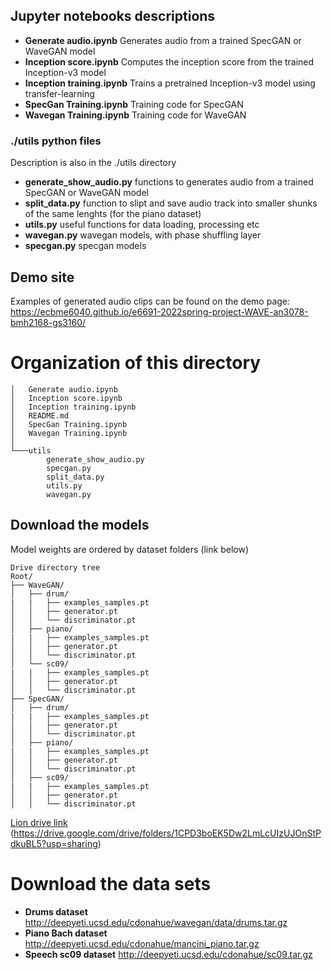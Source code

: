 ## Jupyter notebooks descriptions

- **Generate audio.ipynb** Generates audio from a trained SpecGAN or WaveGAN model
- **Inception score.ipynb** Computes the inception score from the trained Inception-v3 model
- **Inception training.ipynb** Trains a pretrained Inception-v3 model using transfer-learning
- **SpecGan Training.ipynb** Training code for SpecGAN
- **Wavegan Training.ipynb** Training code for WaveGAN

### ./utils python files

Description is also in the ./utils directory 
- **generate_show_audio.py** functions to generates audio from a trained SpecGAN or WaveGAN model
- **split_data.py** function to slipt and save audio track into smaller shunks of the same lenghts (for the piano dataset)
- **utils.py** useful functions for data loading, processing etc
- **wavegan.py** wavegan models, with phase shuffling layer
- **specgan.py** specgan models
## Demo site
Examples of generated audio clips can be found on the demo page: https://ecbme6040.github.io/e6691-2022spring-project-WAVE-an3078-bmh2168-gs3160/

# Organization of this directory

```
│   Generate audio.ipynb
│   Inception score.ipynb
│   Inception training.ipynb
│   README.md
│   SpecGan Training.ipynb
│   Wavegan Training.ipynb
│
└───utils
        generate_show_audio.py
        specgan.py
        split_data.py
        utils.py
        wavegan.py
```


## Download the models
Model weights are ordered by dataset folders (link below) 
```
Drive directory tree
Root/
├── WaveGAN/
│   ├── drum/
|   |   ├── examples_samples.pt
│   │   ├── generator.pt
│   │   └── discriminator.pt
│   ├── piano/
|   |   ├── examples_samples.pt
│   │   ├── generator.pt
│   │   └── discriminator.pt
│   └── sc09/
|   |   ├── examples_samples.pt
│   │   ├── generator.pt
│   │   └── discriminator.pt
├── SpecGAN/
│   ├── drum/
|   |   ├── examples_samples.pt
│   │   ├── generator.pt
│   │   └── discriminator.pt
│   ├── piano/
|   |   ├── examples_samples.pt
│   │   ├── generator.pt
│   │   └── discriminator.pt
│   ├── sc09/
|   |   ├── examples_samples.pt
│   │   ├── generator.pt
│   │   └── discriminator.pt
```
[Lion drive link](https://drive.google.com/drive/folders/1CPD3boEK5Dw2LmLcUIzUJOnStPdkuBL5?usp=sharing)
(https://drive.google.com/drive/folders/1CPD3boEK5Dw2LmLcUIzUJOnStPdkuBL5?usp=sharing)



# Download the data sets
- **Drums dataset** http://deepyeti.ucsd.edu/cdonahue/wavegan/data/drums.tar.gz
- **Piano Bach dataset** http://deepyeti.ucsd.edu/cdonahue/mancini_piano.tar.gz
- **Speech sc09 dataset** http://deepyeti.ucsd.edu/cdonahue/sc09.tar.gz




